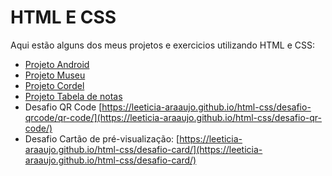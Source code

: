 # HTML E CSS

Aqui estão alguns dos meus projetos e exercicios utilizando HTML e CSS:

- [Projeto Android](https://leeticia-araaujo.github.io/html-css/desafios/10-projeto-android/)
- [Projeto Museu](https://leeticia-araaujo.github.io/html-css/desafios/projeto-museu/)
- [Projeto Cordel](https://leeticia-araaujo.github.io/html-css/desafios/11-cordel/)
- [Projeto Tabela de notas](https://leeticia-araaujo.github.io/html-css/exercicios/26-tabela-de-notas/) 
- Desafio QR Code [https://leeticia-araaujo.github.io/html-css/desafio-qrcode/qr-code/](https://leeticia-araaujo.github.io/html-css/desafio-qr-code/)
- Desafio Cartão de pré-visualização: [https://leeticia-araaujo.github.io/html-css/desafio-card/](https://leeticia-araaujo.github.io/html-css/desafio-card/)  
  
